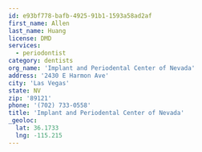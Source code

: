 ```yaml
---
id: e93bf778-bafb-4925-91b1-1593a58ad2af
first_name: Allen
last_name: Huang
license: DMD
services:
  - periodontist
category: dentists
org_name: 'Implant and Periodental Center of Nevada'
address: '2430 E Harmon Ave'
city: 'Las Vegas'
state: NV
zip: '89121'
phone: '(702) 733-0558'
title: 'Implant and Periodental Center of Nevada'
_geoloc:
  lat: 36.1733
  lng: -115.215
---
```

